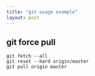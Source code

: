 ```yaml
---
title: "git usage example"
layout: post
---
```


## git force pull 

~~~
git fetch --all
git reset --hard origin/master
git pull origin master
~~~
